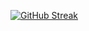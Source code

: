 [![GitHub Streak](https://streak-stats.demolab.com?user=CharlieH52&theme=highcontrast&hide_border=true&mode=weekly&card_width=640)](https://git.io/streak-stats)